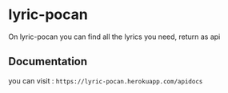 # lyric-pocan
On lyric-pocan you can find all the lyrics you need, return as api


## Documentation
you can visit : ```https://lyric-pocan.herokuapp.com/apidocs```
